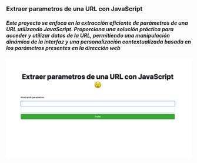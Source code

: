 ### Extraer parametros de una URL con JavaScript

##### Este proyecto se enfoca en la extracción eficiente de parámetros de una URL utilizando JavaScript. Proporciona una solución práctica para acceder y utilizar datos de la URL, permitiendo una manipulación dinámica de la interfaz y una personalización contextualizada basada en los parámetros presentes en la dirección web


![](https://raw.githubusercontent.com/urian121/imagenes-proyectos-github/master/extraer-parametro-de-la-url-con-javascript.png)

